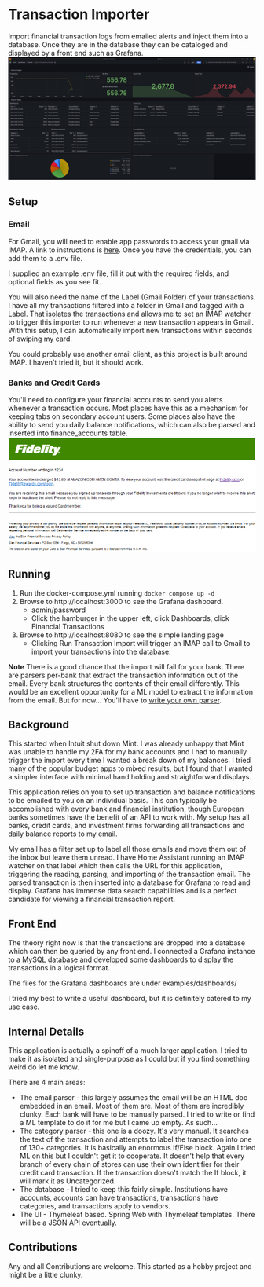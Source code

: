# Transaction Importer

Import financial transaction logs from emailed alerts and inject them into a database. Once they are in the database
they can be cataloged and displayed by a front end such as Grafana.
![finance_dashboards_example.PNG](examples/finance_dashboards_example.PNG)

## Setup
### Email
For Gmail, you will need to enable app passwords to access your gmail via IMAP. A link to instructions is [here](https://support.google.com/accounts/answer/185833).
Once you have the credentials, you can add them to a .env file.

I supplied an example .env file, fill it out with the required fields, and optional fields as you see fit.

You will also need the name of the Label (Gmail Folder) of your transactions. I have all my transactions filtered into a
folder in Gmail and tagged with a Label. That isolates the transactions and allows me to set an IMAP watcher to trigger 
this importer to run whenever a new transaction appears in Gmail. With this setup, I can automatically import new 
transactions within seconds of swiping my card.

You could probably use another email client, as this project is built around IMAP. I haven't tried it, but it should work.

### Banks and Credit Cards
You'll need to configure your financial accounts to send you alerts whenever a transaction occurs. Most places have this
as a mechanism for keeping tabs on secondary account users. Some places also have the ability to send you daily balance
notifications, which can also be parsed and inserted into finance_accounts table.
![finance_dashboards_example.PNG](examples/fidelity_alert.PNG)

## Running

1. Run the docker-compose.yml running `docker compose up -d`
2. Browse to http://localhost:3000 to see the Grafana dashboard.
   * admin/password
   * Click the hamburger in the upper left, click Dashboards, click Financial Transactions
3. Browse to http://localhost:8080 to see the simple landing page
   * Clicking Run Transaction Import will trigger an IMAP call to Gmail to import your transactions into the database.

**Note**
There is a good chance that the import will fail for your bank. There are parsers per-bank that extract the transaction
information out of the email. Every bank structures the contents of their email differently. This would be an excellent
opportunity for a ML model to extract the information from the email. But for now...
You'll have to [write your own parser](https://github.com/bckelly1/transaction_importer_spring/blob/master/src/main/java/com/brian/transaction_importer_spring/institution/fidelity/FidelityTransactionImporter.java).

## Background
This started when Intuit shut down Mint. I was already unhappy that Mint was unable to handle my 2FA for my bank accounts
and I had to manually trigger the import every time I wanted a break down of my balances. I tried many of the popular
budget apps to mixed results, but I found that I wanted a simpler interface with minimal hand holding and straightforward
displays.

This application relies on you to set up transaction and balance notifications to be emailed to you on an individual basis.
This can typically be accomplished with every bank and financial institution, though European banks sometimes have the
benefit of an API to work with. My setup has all banks, credit cards, and investment firms forwarding all transactions
and daily balance reports to my email. 

My email has a filter set up to label all those emails and move them out of the 
inbox but leave them unread. I have Home Assistant running an IMAP watcher on that label which then calls the URL for
this application, triggering the reading, parsing, and importing of the transaction email. The parsed transaction is
then inserted into a database for Grafana to read and display. Grafana has immense data search capabilities and is a
perfect candidate for viewing a financial transaction report.

## Front End
The theory right now is that the transactions are dropped into a database which can then be queried by any front end. I
connected a Grafana instance to a MySQL database and developed some dashboards to display the transactions in a logical
format.

The files for the Grafana dashboards are under examples/dashboards/

I tried my best to write a useful dashboard, but it is definitely catered to my use case.

## Internal Details
This application is actually a spinoff of a much larger application. I tried to make it as isolated and single-purpose as
I could but if you find something weird do let me know.

There are 4 main areas:
* The email parser - this largely assumes the email will be an HTML doc embedded in an email. Most of them are. Most of
them are incredibly clunky. Each bank will have to be manually parsed. I tried to write or find a ML template to do it
for me but I came up empty. As such...
* The category parser - this one is a doozy. It's very manual. It searches the text of the transaction and attempts to
label the transaction into one of 130+ categories. It is basically an enormous If/Else block. Again I tried ML on this
but I couldn't get it to cooperate. It doesn't help that every branch of every chain of stores can use their own
identifier for their credit card transaction. If the transaction doesn't match the If block, it will mark it as Uncategorized.
* The database - I tried to keep this fairly simple. Institutions have accounts, accounts can have transactions,
transactions have categories, and transactions apply to vendors.
* The UI - Thymeleaf based. Spring Web with Thymeleaf templates. There will be a JSON API eventually.

## Contributions
Any and all Contributions are welcome. This started as a hobby project and might be a little clunky.
